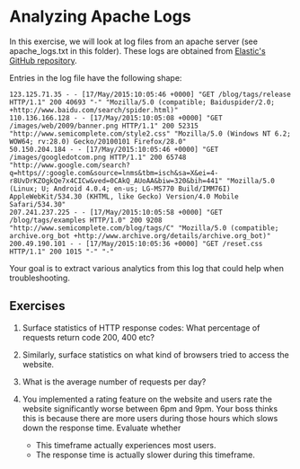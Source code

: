 # Analyzing Apache Logs

In this exercise, we will look at log files from an apache server (see apache_logs.txt in this folder). These logs are obtained from [Elastic's GitHub repository](https://github.com/elastic/examples/tree/master/Common%20Data%20Formats/apache_logs).

Entries in the log file have the following shape:

```
123.125.71.35 - - [17/May/2015:10:05:46 +0000] "GET /blog/tags/release HTTP/1.1" 200 40693 "-" "Mozilla/5.0 (compatible; Baiduspider/2.0; +http://www.baidu.com/search/spider.html)"
110.136.166.128 - - [17/May/2015:10:05:08 +0000] "GET /images/web/2009/banner.png HTTP/1.1" 200 52315 "http://www.semicomplete.com/style2.css" "Mozilla/5.0 (Windows NT 6.2; WOW64; rv:28.0) Gecko/20100101 Firefox/28.0"
50.150.204.184 - - [17/May/2015:10:05:46 +0000] "GET /images/googledotcom.png HTTP/1.1" 200 65748 "http://www.google.com/search?q=https//:google.com&source=lnms&tbm=isch&sa=X&ei=4-r8UvDrKZOgkQe7x4CICw&ved=0CAkQ_AUoAA&biw=320&bih=441" "Mozilla/5.0 (Linux; U; Android 4.0.4; en-us; LG-MS770 Build/IMM76I) AppleWebKit/534.30 (KHTML, like Gecko) Version/4.0 Mobile Safari/534.30"
207.241.237.225 - - [17/May/2015:10:05:58 +0000] "GET /blog/tags/examples HTTP/1.0" 200 9208 "http://www.semicomplete.com/blog/tags/C" "Mozilla/5.0 (compatible; archive.org_bot +http://www.archive.org/details/archive.org_bot)"
200.49.190.101 - - [17/May/2015:10:05:36 +0000] "GET /reset.css HTTP/1.1" 200 1015 "-" "-"
```

Your goal is to extract various analytics from this log that could help when troubleshooting.

## Exercises

1. Surface statistics of HTTP response codes: What percentage of requests return code 200, 400 etc?
2. Similarly, surface statistics on what kind of browsers tried to access the website.
3. What is the average number of requests per day?
4. You implemented a rating feature on the website and users rate the website significantly worse between 6pm and 9pm. Your boss thinks this is because there are more users during those hours which slows down the response time. Evaluate whether

   - This timeframe actually experiences most users.
   - The response time is actually slower during this timeframe.

